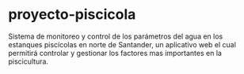 # proyecto-piscicola
Sistema de monitoreo y control de los parámetros del agua en los estanques piscícolas en norte de Santander, un aplicativo web el cual permitirá controlar y gestionar  los factores mas importantes en la piscicultura. 
